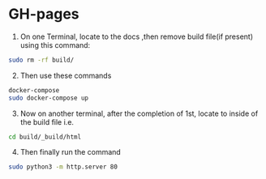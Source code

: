 # GH-pages
1. On one Terminal, locate to the docs ,then remove build file(if present) using this command:
```bash
sudo rm -rf build/
```

2. Then use these commands
```bash
docker-compose
sudo docker-compose up
```
3. Now on another terminal, after the completion of 1st, locate to inside of the build file i.e.
```bash
cd build/_build/html
```

4. Then finally run the command
```bash
sudo python3 -m http.server 80
```
